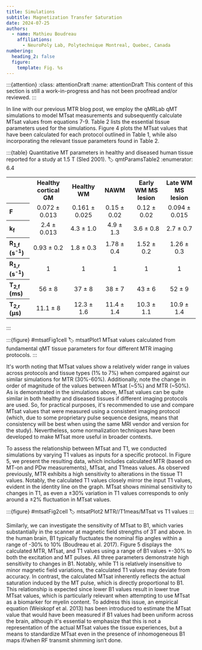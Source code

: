 ```yaml
---
title: Simulations
subtitle: Magnetization Transfer Saturation
date: 2024-07-25
authors:
  - name: Mathieu Boudreau
    affiliations:
      - NeuroPoly Lab, Polytechnique Montreal, Quebec, Canada
numbering:
  heading_2: false
  figure:
    template: Fig. %s
---
```


:::{attention}
:class: attentionDraft
:name: attentionDraft
This content of this section is still a work-in-progress and has not been proofread and/or reviewed.
:::

In line with our previous MTR blog post, we employ the qMRLab qMT simulations to model MTsat measurements and subsequently calculate MTsat values from equations 7-9. Table 2 lists the essential tissue parameters used for the simulations. Figure 4 plots the MTsat values that have been calculated for each protocol outlined in Table 1, while also incorporating the relevant tissue parameters found in Table 2.




:::{table} Quantitative MT parameters in healthy and diseased human tissue reported for a study at 1.5 T (Sled 2001). 
:label: qmtParamsTable2
:enumerator: 6.4
<table>
   <tr>
      <th colspan="1" align="center"></th>
      <th colspan="1" align="center">Healthy cortical GM</th>
      <th colspan="1" align="center">Healthy WM</th>
      <th colspan="1" align="center">NAWM</th>
      <th colspan="1" align="center">Early WM MS lesion</th>
      <th colspan="1" align="center">Late WM MS lesion</th>
   </tr>
   <tr>
      <th colspan="1" align="left"><bold>F</bold></td>
      <td colspan="1" align="center">0.072 ± 0.013</td>
      <td colspan="1" align="center">0.161 ± 0.025</td>
      <td colspan="1" align="center">0.15  ± 0.02</td>
      <td colspan="1" align="center">0.12 ± 0.02</td>
      <td colspan="1" align="center">0.094 ± 0.015</td>
   </tr>
   <tr>
      <th colspan="1" align="left"><bold>k<sub>f</sub></bold></td>
      <td colspan="1" align="center">2.4 ± 0.013</td>
      <td colspan="1" align="center">4.3 ± 1.0</td>
      <td colspan="1" align="center">4.9 ± 1.3</td>
      <td colspan="1" align="center">3.6 ± 0.8</td>
      <td colspan="1" align="center">2.7 ± 0.7</td>
   </tr>
   <tr>
      <th colspan="1" align="left"><bold>R<sub>1,f</sub> (s<sup>-1</sup>)</bold></td>
      <td colspan="1" align="center">0.93 ± 0.2</td>
      <td colspan="1" align="center">1.8 ± 0.3</td>
      <td colspan="1" align="center">1.78 ± 0.4</td>
      <td colspan="1" align="center">1.52 ± 0.2</td>
      <td colspan="1" align="center">1.26 ± 0.3</td>
   </tr>
   <tr>
      <th colspan="1" align="left"><bold>R<sub>1,r</sub> (s<sup>-1</sup>)</bold></td>
      <td colspan="1" align="center">1</td>
      <td colspan="1" align="center">1</td>
      <td colspan="1" align="center">1</td>
      <td colspan="1" align="center">1</td>
      <td colspan="1" align="center">1</td>
   </tr>
   <tr>
      <th colspan="1" align="left"><bold>T<sub>2,f</sub> (ms)</bold></td>
      <td colspan="1" align="center">56 ± 8</td>
      <td colspan="1" align="center">37 ± 8</td>
      <td colspan="1" align="center">38 ± 7</td>
      <td colspan="1" align="center">43 ± 6</td>
      <td colspan="1" align="center">52 ± 9</td>
   </tr>
   <tr>
      <th colspan="1" align="left"><bold>T<sub>2,r</sub> (μs)</bold></td>
      <td colspan="1" align="center">11.1 ± 8</td>
      <td colspan="1" align="center">12.3 ± 1.6</td>
      <td colspan="1" align="center">11.4 ± 1.4</td>
      <td colspan="1" align="center">10.3 ± 1.1</td>
      <td colspan="1" align="center">10.9 ± 1.4</td>
   </tr>
</table>
:::

:::{figure} #mtsatFig1cell
:label: mtsatPlot1
MTsat values calculated from fundamental qMT tissue parameters for four different MTR imaging protocols.
:::

It's worth noting that MTsat values show a relatively wider range in values across protocols and tissue types (1% to 7%) when compared against our similar simulations for MTR (30%-60%). Additionally, note the change in order of magnitude of the values between MTsat (~5%) and MTR (~50%). As is demonstrated in the simulations above, MTsat values can be quite similar in both healthy and diseased tissues if different imaging protocols are used. So, for practical purposes, it's recommended to use and compare MTsat values that were measured using a consistent imaging protocol (which, due to some proprietary pulse sequence designs, means that consistency will be best when using the same MRI vendor and version for the study). Nevertheless, some normalization techniques have been developed to make MTsat more useful in broader contexts.

To assess the relationship between MTsat and T1, we conducted simulations by varying T1 values as inputs for a specific protocol. In Figure 5, we present the resulting data, which includes calculated MTR (based on MT-on and PDw measurements), MTsat, and T1meas values. As observed previously, MTR exhibits a high sensitivity to alterations in the tissue T1 values. Notably, the calculated T1 values closely mirror the input T1 values, evident in the identity line on the graph. MTsat shows minimal sensitivity to changes in T1, as even a ±30% variation in T1 values corresponds to only around a ±2% fluctuation in MTsat values.

:::{figure} #mtsatFig2cell
:label: mtsatPlot2
MTR//T1meas/MTsat vs T1 values
:::

Similarly, we can investigate the sensitivity of MTsat to B1, which varies substantially in the scanner at magnetic field strengths of 3T and above. In the human brain, B1 typically fluctuates the nominal flip angles within a range of -30% to 10% (Boudreau et al. 2017). Figure 5 displays the calculated MTR, MTsat, and T1 values using a range of B1 values +-30% to both the excitation and MT pulses. All three parameters demonstrate high sensitivity to changes in B1. Notably, while T1 is relatively insensitive to minor magnetic field variations, the calculated T1 values may deviate from accuracy. In contrast, the calculated MTsat inherently reflects the actual saturation induced by the MT pulse, which is directly proportional to B1. This relationship is expected since lower B1 values result in lower true MTsat values, which is particularly relevant when attempting to use MTsat as a biomarker for myelin content. To address this issue, an empirical equation (Weiskopf et al. 2013) has been introduced to estimate the MTsat value that would have been measured if B1 values had been uniform across the brain, although it's essential to emphasize that this is not a representation of the actual MTsat values the tissue experiences, but a means to standardize MTsat even in the presence of inhomogeneous B1 maps if/when RF transmit shimming isn’t done.

